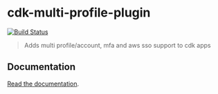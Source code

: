 # cdk-multi-profile-plugin
[![Build Status](https://travis-ci.org/hupe1980/cdk-multi-profile-plugin.svg?branch=master)](https://travis-ci.org/hupe1980/cdk-multi-profile-plugin)

> Adds multi profile/account, mfa and aws sso support to cdk apps

## Documentation

[Read the documentation](/cdk-multi-profile-plugin/README.md).